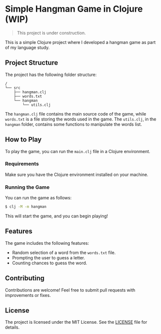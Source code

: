 # Simple Hangman Game in Clojure (WIP)

> This project is under construction.

This is a simple Clojure project where I developed a hangman game as part of my language study.

## Project Structure

The project has the following folder structure:

```
/
└── src
    ├── hangman.clj
    ├── words.txt
    └── hangman
        └── utils.clj
```

The `hangman.clj` file contains the main source code of the game, while `words.txt` is a file storing the words used in the game. The `utils.clj`, in the `hangman` folder, contains some functions to manipulate the words list.

## How to Play

To play the game, you can run the `main.clj` file in a Clojure environment.

### Requirements

Make sure you have the Clojure environment installed on your machine.

### Running the Game

You can run the game as follows:

```bash
$ clj -M -m hangman
```

This will start the game, and you can begin playing!

## Features

The game includes the following features:

-   Random selection of a word from the `words.txt` file.
-   Prompting the user to guess a letter.
-   Counting chances to guess the word.

## Contributing

Contributions are welcome! Feel free to submit pull requests with improvements or fixes.

## License

The project is licensed under the MIT License. See the [LICENSE](LICENSE) file for details.
